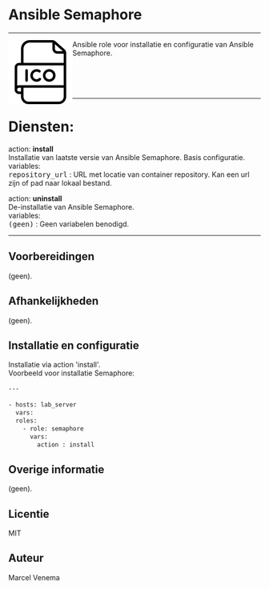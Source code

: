 # Ansible Semaphore

***

<img src="media/icon_semaphore.png" align="left" height="128" width="128" />
Ansible role voor installatie en configuratie van Ansible Semaphore.<br/>
<br/>
<br/>
<br/>
<br/>


***

# Diensten:


action: **install**<br/>
Installatie van laatste versie van Ansible Semaphore. Basis configuratie.<br/>
variables:<br/>
<kbd>repository_url</kbd> : URL met locatie van container repository. Kan een url zijn of pad naar lokaal bestand.<br/>


action: **uninstall**<br/>
De-installatie van Ansible Semaphore.<br/>
variables:<br/>
<kbd>(geen)</kbd> : Geen variabelen benodigd.<br/>


***


## Voorbereidingen
(geen).<br/>


## Afhankelijkheden
(geen).<br/>


## Installatie en configuratie
Installatie via action 'install'.<br/>
Voorbeeld voor installatie Semaphore:

```
---

- hosts: lab_server
  vars:
  roles:
    - role: semaphore
      vars:
        action : install

```


## Overige informatie
(geen).<br/>


## Licentie
MIT


## Auteur
Marcel Venema

